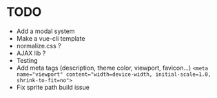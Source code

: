 # TODO

- Add a modal system
- Make a vue-cli template
- normalize.css ?
- AJAX lib ?
- Testing
- Add meta tags (description, theme color, viewport, favicon...) `<meta name="viewport" content="width=device-width, initial-scale=1.0, shrink-to-fit=no">`
- Fix sprite path build issue

